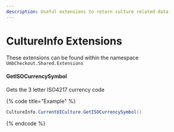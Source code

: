```yaml
---
description: Useful extensions to return culture related data
---
```


# CultureInfo Extensions

These extensions can be found within the namespace `UmbCheckout.Shared.Extensions`

#### GetISOCurrencySymbol

Gets the 3 letter ISO4217 currency code

{% code title="Example" %}
```csharp
CultureInfo.CurrentUICulture.GetISOCurrencySymbol()
```
{% endcode %}
